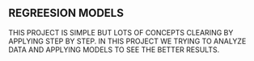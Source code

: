 ## REGREESION MODELS

THIS PROJECT IS SIMPLE BUT LOTS OF CONCEPTS CLEARING BY APPLYING STEP BY STEP.
IN THIS PROJECT WE TRYING TO ANALYZE DATA AND APPLYING MODELS TO SEE THE BETTER RESULTS.